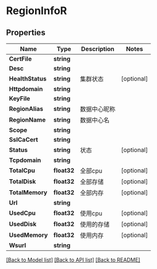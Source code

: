 # RegionInfoR

## Properties

Name | Type | Description | Notes
------------ | ------------- | ------------- | -------------
**CertFile** | **string** |  | 
**Desc** | **string** |  | 
**HealthStatus** | **string** | 集群状态 | [optional] 
**Httpdomain** | **string** |  | 
**KeyFile** | **string** |  | 
**RegionAlias** | **string** | 数据中心昵称 | 
**RegionName** | **string** | 数据中心名 | 
**Scope** | **string** |  | 
**SslCaCert** | **string** |  | 
**Status** | **string** | 状态 | [optional] 
**Tcpdomain** | **string** |  | 
**TotalCpu** | **float32** | 全部cpu | [optional] 
**TotalDisk** | **float32** | 全部存储 | [optional] 
**TotalMemory** | **float32** | 全部内存 | [optional] 
**Url** | **string** |  | 
**UsedCpu** | **float32** | 使用cpu | [optional] 
**UsedDisk** | **float32** | 使用的存储 | [optional] 
**UsedMemory** | **float32** | 使用内存 | [optional] 
**Wsurl** | **string** |  | 

[[Back to Model list]](../README.md#documentation-for-models) [[Back to API list]](../README.md#documentation-for-api-endpoints) [[Back to README]](../README.md)


